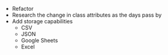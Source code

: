 - Refactor
- Research the change in class attributes as the days pass by
- Add storage capabilities
    - CSV
    - JSON
    - Google Sheets
    - Excel